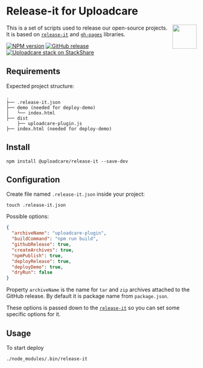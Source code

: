 # Release-it for Uploadcare

<a href="https://uploadcare.com/?utm_source=github&utm_campaign=uploadcare-ckeditor">
    <img align="right" width="64" height="64"
         src="https://ucarecdn.com/2f4864b7-ed0e-4411-965b-8148623aa680/uploadcare-logo-mark.svg"
         alt="">
</a>

This is a set of scripts used to release our open-source projects. It is based on [`release-it`][release-it] and [`gh-pages`][gh-pages] libraries.

[![NPM version][npm-img]][npm-url]
[![GitHub release][badge-release-img]][badge-release-url]&nbsp;
[![Uploadcare stack on StackShare][badge-stack-img]][badge-stack-url]

## Requirements

Expected project structure:

```
.
├── .release-it.json
├── demo (needed for deploy-demo)
│   └── index.html
├── dist
    ├── uploadcare-plugin.js
├── index.html (needed for deploy-demo)
```

## Install

```
npm install @uploadcare/release-it --save-dev
```

## Configuration

Create file named `.release-it.json` inside your project:

```
touch .release-it.json
```

Possible options:
```json
{
  "archiveName": "uploadcare-plugin",
  "buildCommand": "npm run build",
  "githubRelease": true,
  "createArchives": true,
  "npmPublish": true,
  "deployRelease": true,
  "deployDemo": true,
  "dryRun": false
}
```

Property `archiveName` is the name for `tar` and `zip` archives attached to the GitHub release. By default it is package name from `package.json`.

These options is passed down to the [`release-it`][release-it] so you can set some specific options for it.

## Usage

To start deploy

```
./node_modules/.bin/release-it
```

[release-it]: https://github.com/webpro/release-it
[badge-release-img]: https://img.shields.io/github/release/uploadcare/uploadcare-release-it.svg
[badge-release-url]: https://github.com/uploadcare/uploadcare-release-it/releases
[badge-stack-img]: https://img.shields.io/badge/tech-stack-0690fa.svg?style=flat
[badge-stack-url]: https://stackshare.io/uploadcare/stacks/
[npm-img]: http://img.shields.io/npm/v/uploadcare-release-it.svg
[npm-url]: https://www.npmjs.org/package/uploadcare-release-it
[gh-pages]: https://github.com/tschaub/gh-pages
